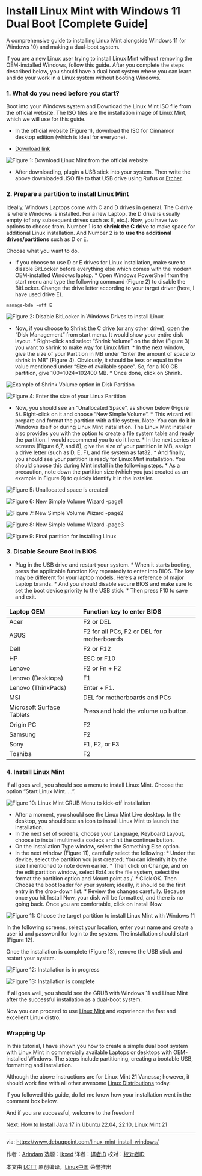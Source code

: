 [#]: subject: "Install Linux Mint with Windows 11 Dual Boot [Complete Guide]"
[#]: via: "https://www.debugpoint.com/linux-mint-install-windows/"
[#]: author: "Arindam https://www.debugpoint.com/author/admin1/"
[#]: collector: "lkxed"
[#]: translator: " "
[#]: reviewer: " "
[#]: publisher: " "
[#]: url: " "

Install Linux Mint with Windows 11 Dual Boot [Complete Guide]
======
A comprehensive guide to installing Linux Mint alongside Windows 11 (or Windows 10) and making a dual-boot system.

If you are a new Linux user trying to install Linux Mint without removing the OEM-installed Windows, follow this guide. After you complete the steps described below, you should have a dual boot system where you can learn and do your work in a Linux system without booting Windows.

### 1. What do you need before you start?

Boot into your Windows system and Download the Linux Mint ISO file from the official website. The ISO files are the installation image of Linux Mint, which we will use for this guide.

* In the official website (Figure 1), download the ISO for Cinnamon desktop edition (which is ideal for everyone).

* [Download link][1]

![Figure 1: Download Linux Mint from the official website][2]

* After downloading, plugin a USB stick into your system. Then write the above downloaded .ISO file to that USB drive using Rufus or [Etcher][3].

### 2. Prepare a partition to install Linux Mint

Ideally, Windows Laptops come with C and D drives in general. The C drive is where Windows is installed. For a new Laptop, the D drive is usually empty (of any subsequent drives such as E, etc.). Now, you have two options to choose from. Number 1 is to **shrink the C driv**e to make space for additional Linux installation. And Number 2 is to **use the additional drives/partitions** such as D or E.

Choose what you want to do.

* If you choose to use D or E drives for Linux installation, make sure to disable BitLocker before everything else which comes with the modern OEM-installed Windows laptop.  * Open Windows PowerShell from the start menu and type the following command (Figure 2) to disable the BitLocker. Change the drive letter according to your target driver (here, I have used drive E).

```
manage-bde -off E
```

![Figure 2: Disable BitLocker in Windows Drives to install Linux][4]

* Now, if you choose to Shrink the C drive (or any other drive), open the “Disk Management” from start menu. It would show your entire disk layout.   * Right-click and select “Shrink Volume” on the drive (Figure 3) you want to shrink to make way for Linux Mint.  * In the next window, give the size of your Partition in MB under “Enter the amount of space to shrink in MB” (Figure 4). Obviously, it should be less or equal to the value mentioned under “Size of available space”. So, for a 100 GB partition, give 100*1024=102400 MB.   * Once done, click on Shrink.

![Example of Shrink Volume option in Disk Partition][5]

![Figure 4: Enter the size of your Linux Partition][6]

* Now, you should see an “Unallocated Space”, as shown below (Figure 5). Right-click on it and choose “New Simple Volume“.   * This wizard will prepare and format the partition with a file system. Note: You can do it in Windows itself or during Linux Mint installation. The Linux Mint installer also provides you with the option to create a file system table and ready the partition. I would recommend you to do it here.  * In the next series of screens (Figure 6,7, and 8), give the size of your partition in MB, assign a drive letter (such as D, E, F), and file system as fat32.  * And finally, you should see your partition is ready for Linux Mint installation. You should choose this during Mint install in the following steps.   * As a precaution, note down the partition size (which you just created as an example in Figure 9) to quickly identify it in the installer.

![Figure 5: Unallocated space is created][7]

![Figure 6: New Simple Volume Wizard -page1][8]

![Figure 7: New Simple Volume Wizard -page2][9]

![Figure 8: New Simple Volume Wizard -page3][10]

![Figure 9: Final partition for installing Linux][11]

### 3. Disable Secure Boot in BIOS

* Plug in the USB drive and restart your system.  * When it starts booting,  press the applicable function Key repeatedly to enter into BIOS. The key may be different for your laptop models. Here’s a reference of major Laptop brands.  * And you should disable secure BIOS and make sure to set the boot device priority to the USB stick.  * Then press F10 to save and exit.

| Laptop OEM | Function key to enter BIOS | 
| :- | :- |
| Acer | F2 or DEL | 
| ASUS | F2 for all PCs, F2 or DEL for motherboards | 
| Dell | F2 or F12 | 
| HP | ESC or F10 | 
| Lenovo | F2 or Fn + F2 | 
| Lenovo (Desktops) | F1 | 
| Lenovo (ThinkPads) | Enter + F1. | 
| MSI | DEL for motherboards and PCs | 
| Microsoft Surface Tablets | Press and hold the volume up button. | 
| Origin PC | F2 | 
| Samsung | F2 | 
| Sony | F1, F2, or F3 | 
| Toshiba | F2 |

### 4. Install Linux Mint

If all goes well, you should see a menu to install Linux Mint. Choose the option “Start Linux Mint…..”.

![Figure 10: Linux Mint GRUB Menu to kick-off installation][12]

* After a moment, you should see the Linux Mint Live desktop. In the desktop, you should see an icon to install Linux Mint to launch the installation.
* In the next set of screens, choose your Language, Keyboard Layout, choose to install multimedia codecs and hit the continue button.
* On the Installation Type window, select the Something Else option.
* In the next window (Figure 11), carefully select the following:  * Under the device, select the partition you just created; You can identify it by the size I mentioned to note down earlier.  * Then click on Change, and on the edit partition window, select Ext4 as the file system, select the format the partition option and Mount point as /.  * Click OK. Then Choose the boot loader for your system; ideally, it should be the first entry in the drop-down list.  * Review the changes carefully. Because once you hit Install Now, your disk will be formatted, and there is no going back. Once you are comfortable, click on Install Now.

![Figure 11: Choose the target partition to install Linux Mint with Windows 11][13]

In the following screens, select your location, enter your name and create a user id and password for login to the system. The installation should start (Figure 12).

Once the installation is complete (Figure 13), remove the USB stick and restart your system.

![Figure 12: Installation is in progress][14]

![Figure 13: Installation is complete][15]

If all goes well, you should see the GRUB with Windows 11 and Linux Mint after the successful installation as a dual-boot system.

Now you can proceed to use [Linux Mint][16] and experience the fast and excellent Linux distro.

### Wrapping Up

In this tutorial, I have shown you how to create a simple dual boot system with Linux Mint in commercially available Laptops or desktops with OEM-installed Windows. The steps include partitioning, creating a bootable USB, formatting and installation.

Although the above instructions are for Linux Mint 21 Vanessa; however, it should work fine with all other awesome [Linux Distributions][17] today.

If you followed this guide, do let me know how your installation went in the comment box below.

And if you are successful, welcome to the freedom!

[Next: How to Install Java 17 in Ubuntu 22.04, 22.10, Linux Mint 21][18]

--------------------------------------------------------------------------------

via: https://www.debugpoint.com/linux-mint-install-windows/

作者：[Arindam][a]
选题：[lkxed][b]
译者：[译者ID](https://github.com/译者ID)
校对：[校对者ID](https://github.com/校对者ID)

本文由 [LCTT](https://github.com/LCTT/TranslateProject) 原创编译，[Linux中国](https://linux.cn/) 荣誉推出

[a]: https://www.debugpoint.com/author/admin1/
[b]: https://github.com/lkxed
[1]: https://www.linuxmint.com/download.php
[2]: https://www.debugpoint.com/wp-content/uploads/2022/09/Download-Linux-Mint-from-the-official-website.jpg
[3]: https://www.debugpoint.com/etcher-bootable-usb-linux/
[4]: https://www.debugpoint.com/wp-content/uploads/2022/09/Disable-BitLocker-in-Windows-Drives-to-install-Linux.jpg
[5]: https://www.debugpoint.com/wp-content/uploads/2022/09/Example-of-Shrink-Volume-option-in-Disk-Partition-1024x453.jpg
[6]: https://www.debugpoint.com/wp-content/uploads/2022/09/Enter-the-size-of-your-Linux-Partition.jpg
[7]: https://www.debugpoint.com/wp-content/uploads/2022/09/Unallocated-space-is-created.jpg
[8]: https://www.debugpoint.com/wp-content/uploads/2022/09/New-Simple-Volume-Wizard-page1.jpg
[9]: https://www.debugpoint.com/wp-content/uploads/2022/09/New-Simple-Volume-Wizard-page2.jpg
[10]: https://www.debugpoint.com/wp-content/uploads/2022/09/New-Simple-Volume-Wizard-page3.jpg
[11]: https://www.debugpoint.com/wp-content/uploads/2022/09/Final-partition-for-installing-Linux.jpg
[12]: https://www.debugpoint.com/wp-content/uploads/2022/09/Linux-Mint-GRUB-Menu-to-kick-off-installation.jpg
[13]: https://www.debugpoint.com/wp-content/uploads/2022/09/Choose-the-target-partition-to-install-Linux-Mint-with-Windows-11.jpg
[14]: https://www.debugpoint.com/wp-content/uploads/2022/09/Installation-is-in-progress.jpg
[15]: https://www.debugpoint.com/wp-content/uploads/2022/09/Installation-is-complete.jpg
[16]: https://www.debugpoint.com/linux-mint
[17]: https://www.debugpoint.com/category/distributions
[18]: https://www.debugpoint.com/install-java-17-ubuntu-mint/
